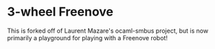 # 3-wheel Freenove

This is forked off of Laurent Mazare's ocaml-smbus project, but is now
primarily a playground for playing with a Freenove robot!
